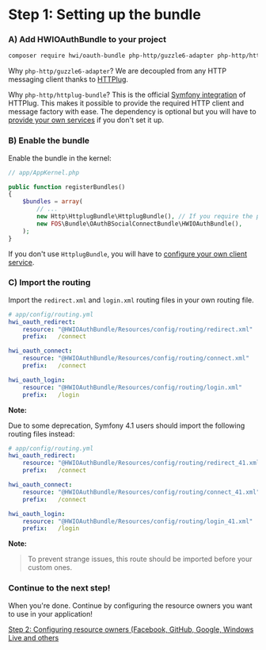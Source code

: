 Step 1: Setting up the bundle
=============================
### A) Add HWIOAuthBundle to your project

```bash
composer require hwi/oauth-bundle php-http/guzzle6-adapter php-http/httplug-bundle
```

Why `php-http/guzzle6-adapter`? We are decoupled from any HTTP messaging client thanks to [HTTPlug](http://httplug.io/).

Why `php-http/httplug-bundle`? This is the official [Symfony integration](https://packagist.org/packages/php-http/httplug-bundle) of HTTPlug.
This makes it possible to provide the required HTTP client and message factory with ease.
The dependency is optional but you will have to [provide your own services](internals/configuring_the_http_client.md) if you don't set it up.

### B) Enable the bundle

Enable the bundle in the kernel:

```php
// app/AppKernel.php

public function registerBundles()
{
    $bundles = array(
        // ...
        new Http\HttplugBundle\HttplugBundle(), // If you require the php-http/httplug-bundle package.
        new FOS\Bundle\OAuthBSocialConnectBundle\HWIOAuthBundle(),
    );
}
```

If you don't use `HttplugBundle`, you will have to
[configure your own client service](internals/configuring_the_http_client.md).

### C) Import the routing

Import the `redirect.xml` and `login.xml` routing files in your own routing file.

```yaml
# app/config/routing.yml
hwi_oauth_redirect:
    resource: "@HWIOAuthBundle/Resources/config/routing/redirect.xml"
    prefix:   /connect

hwi_oauth_connect:
    resource: "@HWIOAuthBundle/Resources/config/routing/connect.xml"
    prefix:   /connect

hwi_oauth_login:
    resource: "@HWIOAuthBundle/Resources/config/routing/login.xml"
    prefix:   /login
```

**Note:**

Due to some deprecation, Symfony 4.1 users should import the following routing files instead:

```yaml
# app/config/routing.yml
hwi_oauth_redirect:
    resource: "@HWIOAuthBundle/Resources/config/routing/redirect_41.xml"
    prefix:   /connect

hwi_oauth_connect:
    resource: "@HWIOAuthBundle/Resources/config/routing/connect_41.xml"
    prefix:   /connect

hwi_oauth_login:
    resource: "@HWIOAuthBundle/Resources/config/routing/login_41.xml"
    prefix:   /login
```

**Note:**

> To prevent strange issues, this route should be imported before your custom ones.

### Continue to the next step!
When you're done. Continue by configuring the resource owners you want to use
in your application!


[Step 2: Configuring resource owners (Facebook, GitHub, Google, Windows Live and others](2-configuring_resource_owners.md)
